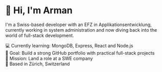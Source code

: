 # 👋 Hi, I'm Arman

I'm a Swiss-based developer with an EFZ in Applikationsentwicklung, currently working in system administration and now diving back into the world of full-stack development.

💻 Currently learning: MongoDB, Express, React and Node.js  
🚀 Goal: Build a strong GitHub portfolio with practical full-stack projects  
🎯 Mission: Land a role at a SWE company  
📍 Based in Zürich, Switzerland
